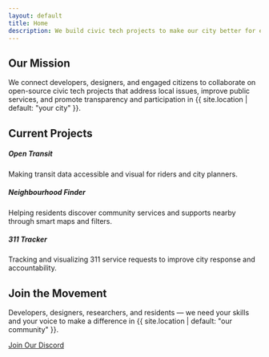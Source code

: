 ```yaml
---
layout: default
title: Home
description: We build civic tech projects to make our city better for everyone.
---
```


<section id="mission" class="py-5">
  <div class="container">
    <h2 class="text-center mb-4">Our Mission</h2>
    <p class="lead text-center">
      We connect developers, designers, and engaged citizens to collaborate on open-source civic tech projects
      that address local issues, improve public services, and promote transparency and participation in {{ site.location | default: "your city" }}.
    </p>
  </div>
</section>

<section id="projects" class="py-5 bg-light">
  <div class="container">
    <h2 class="text-center mb-5">Current Projects</h2>
    <div class="row g-4">
      <div class="col-md-4">
        <div class="card h-100 shadow-sm">
          <div class="card-body">
            <h5 class="card-title">Open Transit</h5>
            <p class="card-text">Making transit data accessible and visual for riders and city planners.</p>
          </div>
        </div>
      </div>
      <div class="col-md-4">
        <div class="card h-100 shadow-sm">
          <div class="card-body">
            <h5 class="card-title">Neighbourhood Finder</h5>
            <p class="card-text">Helping residents discover community services and supports nearby through smart maps and filters.</p>
          </div>
        </div>
      </div>
      <div class="col-md-4">
        <div class="card h-100 shadow-sm">
          <div class="card-body">
            <h5 class="card-title">311 Tracker</h5>
            <p class="card-text">Tracking and visualizing 311 service requests to improve city response and accountability.</p>
          </div>
        </div>
      </div>
    </div>
  </div>
</section>

<section id="join" class="py-5">
  <div class="container text-center">
    <h2 class="mb-4">Join the Movement</h2>
    <p class="lead mb-4">
      Developers, designers, researchers, and residents — we need your skills and your voice to make a difference in {{ site.location | default: "our community" }}.
    </p>
    <a href="#" class="btn btn-primary btn-lg">Join Our Discord</a>
  </div>
</section>
